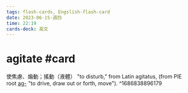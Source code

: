 ```yaml
---
tags: flash-cards, Engslish-flash-card
date: 2023-06-15-週四
time: 22:19
cards-deck: 英文
---
```


# agitate #card 
使焦慮、煽動；搖動（液體）
"to disturb," from Latin agitatus, (from PIE root [ag-](https://www.etymonline.com/word/*ag-?ref=etymonline_crossreference "Etymology, meaning and definition of *ag-") "to drive, draw out or forth, move").
^1686838896179
